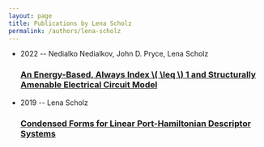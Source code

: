 ```yaml
---
layout: page
title: Publications by Lena Scholz
permalink: /authors/lena-scholz
---
```


<ul class="post-list">
<li><span class='post-meta'>2022 -- Nedialko Nedialkov, John D. Pryce, Lena Scholz</span><h3><a class='post-link' href="{{ site.baseurl }}/an-energy-based-always-index-leq-1-and-structurally-amenable-electrical-circuit-model">An Energy-Based, Always Index \( \leq \) 1 and Structurally Amenable Electrical Circuit Model</a></h3></li>
<li><span class='post-meta'>2019 -- Lena Scholz</span><h3><a class='post-link' href="{{ site.baseurl }}/condensed-forms-for-linear-port-hamiltonian-descriptor-systems">Condensed Forms for Linear Port-Hamiltonian Descriptor Systems</a></h3></li>

</ul>
